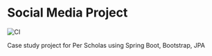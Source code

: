 # Social Media Project

![CI](https://github.com/Maxwell-lt/social-media-project/workflows/CI/badge.svg)

Case study project for Per Scholas using Spring Boot, Bootstrap, JPA 
